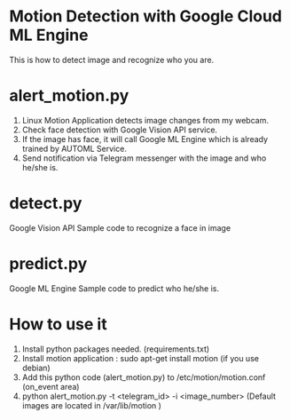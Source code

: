 # Motion Detection with Google Cloud ML Engine
This is how to detect image and recognize who you are.

# alert_motion.py
1. Linux Motion Application detects image changes from my webcam.
2. Check face detection with Google Vision API service.
3. If the image has face, it will call Google ML Engine which is already trained by AUTOML Service.
4. Send notification via Telegram messenger with the image and who he/she is.

# detect.py
Google Vision API Sample code to recognize a face in image

# predict.py
Google ML Engine Sample code to predict who he/she is.

# How to use it
1. Install python packages needed. (requirements.txt)
2. Install motion application : sudo apt-get install motion (if you use debian)
3. Add this python code (alert_motion.py) to /etc/motion/motion.conf (on_event area)
4. python alert_motion.py -t <telegram_id> -i <image_number> 
   (Default images are located in /var/lib/motion )
